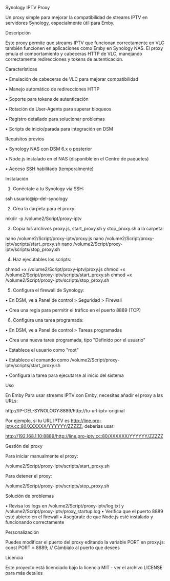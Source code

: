 ﻿Synology IPTV Proxy

Un proxy simple para mejorar la compatibilidad de streams IPTV en servidores Synology, especialmente útil para Emby.

Descripción

Este proxy permite que streams IPTV que funcionan correctamente en VLC también funcionen en aplicaciones como Emby en Synology NAS. El proxy emula el comportamiento y cabeceras HTTP de VLC, manejando correctamente redirecciones y tokens de autenticación.

Características

• Emulación de cabeceras de VLC para mejorar compatibilidad

• Manejo automático de redirecciones HTTP

• Soporte para tokens de autenticación

• Rotación de User-Agents para superar bloqueos

• Registro detallado para solucionar problemas

• Scripts de inicio/parada para integración en DSM

Requisitos previos

• Synology NAS con DSM 6.x o posterior

• Node.js instalado en el NAS (disponible en el Centro de paquetes)

• Acceso SSH habilitado (temporalmente)

Instalación

1.	Conéctate a tu Synology vía SSH: 

ssh usuario@ip-del-synology

2.	Crea la carpeta para el proxy: 

mkdir -p /volume2/Script/proxy-iptv

3.	Copia los archivos proxy.js, start_proxy.sh y stop_proxy.sh a la carpeta: 

nano /volume2/Script/proxy-iptv/proxy.js
nano /volume2/Script/proxy-iptv/scripts/start_proxy.sh
nano /volume2/Script/proxy-iptv/scripts/stop_proxy.sh

4.	Haz ejecutables los scripts: 

chmod +x /volume2/Script/proxy-iptv/proxy.js
chmod +x /volume2/Script/proxy-iptv/scripts/start_proxy.sh
chmod +x /volume2/Script/proxy-iptv/scripts/stop_proxy.sh

5.	Configura el firewall de Synology: 

• En DSM, ve a Panel de control > Seguridad > Firewall

• Crea una regla para permitir el tráfico en el puerto 8889 (TCP)

6.	Configura una tarea programada: 

• En DSM, ve a Panel de control > Tareas programadas

• Crea una nueva tarea programada, tipo "Definido por el usuario"

• Establece el usuario como "root"

• Establece el comando como /volume2/Script/proxy-iptv/scripts/start_proxy.sh

• Configura la tarea para ejecutarse al inicio del sistema

Uso

En Emby
Para usar streams IPTV con Emby, necesitas añadir el proxy a las URLs:

http://IP-DEL-SYNOLOGY:8889/http://tu-url-iptv-original

Por ejemplo, si tu URL IPTV es http://line.pro-iptv.cc:80/XXXXXX/YYYYYY/ZZZZZ, deberías usar:

http://192.168.1.10:8889/http://line.pro-iptv.cc:80/XXXXXX/YYYYYY/ZZZZZ

Gestión del proxy

Para iniciar manualmente el proxy:

/volume2/Script/proxy-iptv/scripts/start_proxy.sh

Para detener el proxy:

/volume2/Script/proxy-iptv/scripts/stop_proxy.sh

Solución de problemas

• Revisa los logs en /volume2/Script/proxy-iptv/log.txt y /volume2/Script/proxy-iptv/proxy_startup.log
• Verifica que el puerto 8889 esté abierto en el firewall
• Asegúrate de que Node.js esté instalado y funcionando correctamente

Personalización

Puedes modificar el puerto del proxy editando la variable PORT en proxy.js:
const PORT = 8889; // Cámbialo al puerto que desees

Licencia

Este proyecto está licenciado bajo la licencia MIT - ver el archivo LICENSE para más detalles

